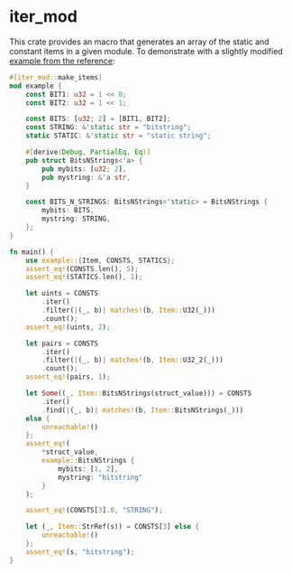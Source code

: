 # iter_mod

This crate provides an macro that generates an array of the static and constant items in a given module. To demonstrate with a slightly modified [example from the reference](https://doc.rust-lang.org/reference/items/constant-items.html):

```rust
#[iter_mod::make_items]
mod example {
    const BIT1: u32 = 1 << 0;
    const BIT2: u32 = 1 << 1;

    const BITS: [u32; 2] = [BIT1, BIT2];
    const STRING: &'static str = "bitstring";
    static STATIC: &'static str = "static string";

    #[derive(Debug, PartialEq, Eq)]
    pub struct BitsNStrings<'a> {
        pub mybits: [u32; 2],
        pub mystring: &'a str,
    }

    const BITS_N_STRINGS: BitsNStrings<'static> = BitsNStrings {
        mybits: BITS,
        mystring: STRING,
    };
}

fn main() {
    use example::{Item, CONSTS, STATICS};
    assert_eq!(CONSTS.len(), 5);
    assert_eq!(STATICS.len(), 1);

    let uints = CONSTS
        .iter()
        .filter(|(_, b)| matches!(b, Item::U32(_)))
        .count();
    assert_eq!(uints, 2);

    let pairs = CONSTS
        .iter()
        .filter(|(_, b)| matches!(b, Item::U32_2(_)))
        .count();
    assert_eq!(pairs, 1);

    let Some((_, Item::BitsNStrings(struct_value))) = CONSTS
        .iter()
        .find(|(_, b)| matches!(b, Item::BitsNStrings(_)))
    else {
        unreachable!()
    };
    assert_eq!(
        *struct_value,
        example::BitsNStrings {
            mybits: [1, 2],
            mystring: "bitstring"
        }
    );

    assert_eq!(CONSTS[3].0, "STRING");

    let (_, Item::StrRef(s)) = CONSTS[3] else {
        unreachable!()
    };
    assert_eq!(s, "bitstring");
}
```

